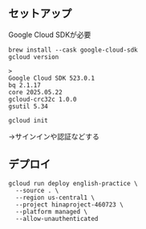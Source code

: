 
## セットアップ

Google Cloud SDKが必要

```
brew install --cask google-cloud-sdk
gcloud version

>
Google Cloud SDK 523.0.1
bq 2.1.17
core 2025.05.22
gcloud-crc32c 1.0.0
gsutil 5.34

gcloud init
```
→サインインや認証などする

## デプロイ

```
gcloud run deploy english-practice \
  --source . \
  --region us-central1 \
  --project hinaproject-460723 \
  --platform managed \
  --allow-unauthenticated
```

